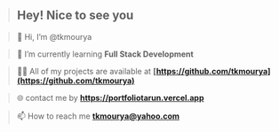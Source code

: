 >## Hey! Nice to see you

> 👋 Hi, I’m @tkmourya
<!-- - 👀 I’m interested in ... -->

<!-- - 💞️ I’m looking to collaborate on ... -->



> 🌱 I’m currently learning **Full Stack Development**

> 👨‍💻 All of my projects are available at **[https://github.com/tkmourya](https://github.com/tkmourya)**

> 🌐 contact me by **https://portfoliotarun.vercel.app**

> 📫 How to reach me **tkmourya@yahoo.com**



<!-- <div><img align="left" src="https://github-readme-stats.vercel.app/api/top-langs?username=tkmourya&show_icons=true&locale=en&layout=compact" alt="tkmourya" /></div> -->

<!-- <p>&nbsp;<img align="center" src="https://github-readme-stats.vercel.app/api?username=tkmourya&show_icons=true&locale=en" alt="tkmourya" /></p>

<p><img align="center" src="https://github-readme-streak-stats.herokuapp.com/?user=tkmourya&" alt="tkmourya" /></p> -->
